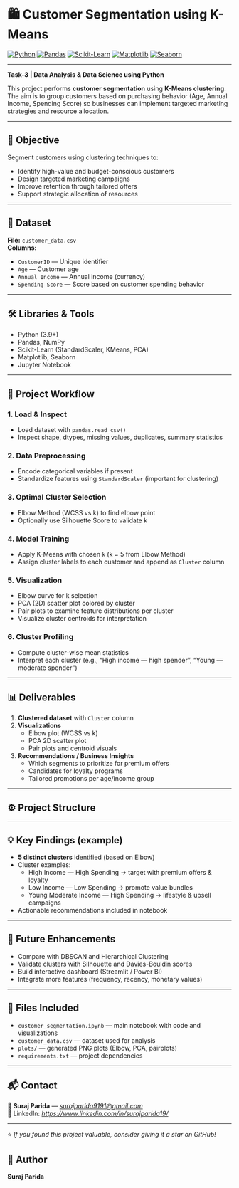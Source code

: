 # 🛍️ Customer Segmentation using K-Means

[![Python](https://img.shields.io/badge/Python-3.9-blue)](https://www.python.org/)
[![Pandas](https://img.shields.io/badge/Pandas-Data%20Analysis-yellow)](https://pandas.pydata.org/)
[![Scikit-Learn](https://img.shields.io/badge/Scikit--Learn-ML%20Library-orange)](https://scikit-learn.org/)
[![Matplotlib](https://img.shields.io/badge/Matplotlib-Visualization-red)](https://matplotlib.org/)
[![Seaborn](https://img.shields.io/badge/Seaborn-Statistical%20Plots-green)](https://seaborn.pydata.org/)

---

**Task-3 | Data Analysis & Data Science using Python**

This project performs **customer segmentation** using **K-Means clustering**. The aim is to group customers based on purchasing behavior (Age, Annual Income, Spending Score) so businesses can implement targeted marketing strategies and resource allocation.

---

## 🎯 Objective
Segment customers using clustering techniques to:
- Identify high-value and budget-conscious customers
- Design targeted marketing campaigns
- Improve retention through tailored offers
- Support strategic allocation of resources

---

## 📂 Dataset
**File:** `customer_data.csv`  
**Columns:**
- `CustomerID` — Unique identifier
- `Age` — Customer age
- `Annual Income` — Annual income (currency)
- `Spending Score` — Score based on customer spending behavior

---

## 🛠️ Libraries & Tools
- Python (3.9+)
- Pandas, NumPy
- Scikit-Learn (StandardScaler, KMeans, PCA)
- Matplotlib, Seaborn
- Jupyter Notebook

---

## 🧩 Project Workflow

### 1. Load & Inspect
- Load dataset with `pandas.read_csv()`
- Inspect shape, dtypes, missing values, duplicates, summary statistics

### 2. Data Preprocessing
- Encode categorical variables if present
- Standardize features using `StandardScaler` (important for clustering)

### 3. Optimal Cluster Selection
- Elbow Method (WCSS vs k) to find elbow point
- Optionally use Silhouette Score to validate k

### 4. Model Training
- Apply K-Means with chosen `k` (k = 5 from Elbow Method)
- Assign cluster labels to each customer and append as `Cluster` column

### 5. Visualization
- Elbow curve for k selection
- PCA (2D) scatter plot colored by cluster
- Pair plots to examine feature distributions per cluster
- Visualize cluster centroids for interpretation

### 6. Cluster Profiling
- Compute cluster-wise mean statistics
- Interpret each cluster (e.g., “High income — high spender”, “Young — moderate spender”)

---

## 📊 Deliverables
1. **Clustered dataset** with `Cluster` column  
2. **Visualizations**
   - Elbow plot (WCSS vs k)
   - PCA 2D scatter plot
   - Pair plots and centroid visuals
3. **Recommendations / Business Insights**
   - Which segments to prioritize for premium offers
   - Candidates for loyalty programs
   - Tailored promotions per age/income group

---

## ⚙️ Project Structure




---

## 💡 Key Findings (example)
- **5 distinct clusters** identified (based on Elbow)
- Cluster examples:
  - High Income — High Spending → target with premium offers & loyalty
  - Low Income — Low Spending → promote value bundles
  - Young Moderate Income — High Spending → lifestyle & upsell campaigns
- Actionable recommendations included in notebook

---

## 🚀 Future Enhancements
- Compare with DBSCAN and Hierarchical Clustering
- Validate clusters with Silhouette and Davies-Bouldin scores
- Build interactive dashboard (Streamlit / Power BI)
- Integrate more features (frequency, recency, monetary values)

---

## 📁 Files Included
- `customer_segmentation.ipynb` — main notebook with code and visualizations  
- `customer_data.csv` — dataset used for analysis  
- `plots/` — generated PNG plots (Elbow, PCA, pairplots)  
- `requirements.txt` — project dependencies

---

## 📬 Contact

📧 **Suraj Parida** — *surajparida9191@gmail.com*  
🔗 LinkedIn: *https://www.linkedin.com/in/surajparida19/*  

---

⭐ *If you found this project valuable, consider giving it a star on GitHub!*

## 👤 Author
**Suraj Parida**  

